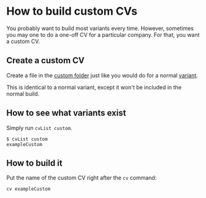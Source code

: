 # How to build custom CVs

You probably want to build most variants every time. However, sometimes you may one to do a one-off CV for a particular company. For that, you want a custom CV.

## Create a custom CV

Create a file in the [custom folder](https://github.com/ksandom/cvMangle/tree/main/examples/custom) just like you would do for a normal [variant](https://github.com/ksandom/cvMangle/tree/main/examples/variant).

This is identical to a normal variant, except it won't be included in the normal build.

## How to see what variants exist

Simply run `cvList custom`.

```
$ cvList custom
exampleCustom
```

## How to build it

Put the name of the custom CV right after the `cv` command:

```
cv exampleCustom
```
